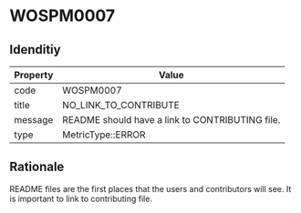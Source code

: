 # WOSPM0007

## Idenditiy

| Property        | Value           |
| ------------- |-------------|
| code      | WOSPM0007 |
| title      | NO_LINK_TO_CONTRIBUTE      |
| message | README should have a link to CONTRIBUTING file.     |
| type | MetricType::ERROR      |

## Rationale

README files are the first places that the users and contributors will see. It is important to link to contributing file.
